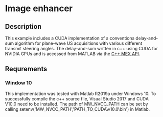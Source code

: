 # Image enhancer

## Description
This example includes a CUDA implementation of a conventiona delay-and-sum
algorithm for plane-wave US acquisitions with various different transmit steering angles. 
The delay-and-sum written in c++ using CUDA for NVIDIA GPUs and is accessed from MATLAB via the [C++ MEX API](https://ch.mathworks.com/help/matlab/cpp-mex-file-applications.html). 

## Requrements

### Window 10
This implementation was tested with Matlab R2019a under Windows 10. To successfully compile the c++ source file, Visual Studio 2017 and CUDA V10.0 need to be installed. 
The path of MW_NVCC_PATH can be set by calling setenv('MW_NVCC_PATH','PATH_TO_CUDA\v10.0\bin') in Matlab.


